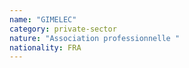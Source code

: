 ```yaml
---
name: "GIMELEC"
category: private-sector
nature: "Association professionnelle "
nationality: FRA
---
```

